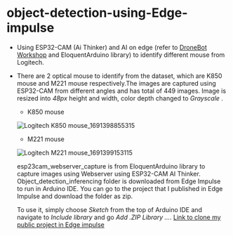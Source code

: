 # object-detection-using-Edge-impulse
- Using ESP32-CAM (Ai Thinker) and AI on edge (refer to [DroneBot Workshop](https://dronebotworkshop.com/esp32-object-detect/) and EloquentArduino library) to identify different mouse from Logitech.
- There are 2 optical mouse to identify from the dataset, which are K850 mouse and M221 mouse respectively.The images are captured using ESP32-CAM from different angles and has total of 449 images. Image is resized into _48px_ height and width, color depth changed to _Grayscale_ .

   - K850 mouse

   ![Logitech K850 mouse_1691398855315](https://github.com/TuckWai97/object-detection-using-Edge-impulse/assets/47237045/e5e9bf5b-fdb1-4147-a540-975b4fa6b475)

   - M221 mouse

   ![Logitech M221 mouse_1691399153115](https://github.com/TuckWai97/object-detection-using-Edge-impulse/assets/47237045/0a3c730c-ae41-43a8-9d73-c03ec2244b7f)


    esp23cam_webserver_capture is from EloquentArduino library to capture images using Webserver using ESP32-CAM AI Thinker.
    Object_detection_inferencing folder is downloaded from Edge Impulse to run in Arduino IDE. You can go to the project that I published in Edge Impulse and download the folder as zip.

    To use it, simply choose _Sketch_ from the top of Arduino IDE and navigate to _Include library_ and go _Add .ZIP Library ..._.
[Link to clone my public project in Edge impulse](https://studio.edgeimpulse.com/studio/267944/versions)


